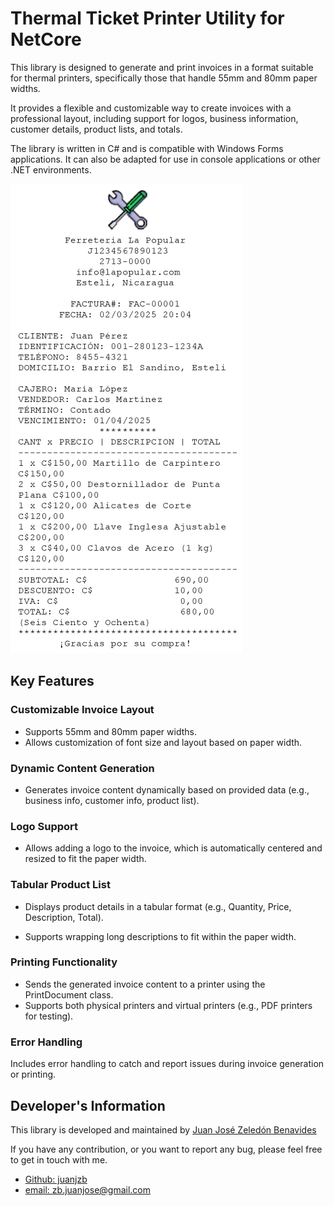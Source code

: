 # Thermal Ticket Printer Utility for NetCore

This library is designed to generate and print invoices in a format suitable for thermal printers, specifically those that handle 55mm and 80mm paper widths.

It provides a flexible and customizable way to create invoices with a professional layout, including support for logos, business information, customer details, product lists, and totals.

The library is written in C# and is compatible with Windows Forms applications. It can also be adapted for use in console applications or other .NET environments.

![image 0](images/README/71617f7b6572c4b37414ea64b30c6f0a6d12edfbc1b51d0c18607ac73d4eac72.bmp)

## Key Features

### Customizable Invoice Layout

- Supports 55mm and 80mm paper widths.
- Allows customization of font size and layout based on paper width.

### Dynamic Content Generation

- Generates invoice content dynamically based on provided data (e.g., business info, customer info, product list).

### Logo Support

- Allows adding a logo to the invoice, which is automatically centered and resized to fit the paper width.

### Tabular Product List

- Displays product details in a tabular format (e.g., Quantity, Price, Description, Total).

- Supports wrapping long descriptions to fit within the paper width.

### Printing Functionality

- Sends the generated invoice content to a printer using the PrintDocument class.
- Supports both physical printers and virtual printers (e.g., PDF printers for testing).

### Error Handling

Includes error handling to catch and report issues during invoice generation or printing.

## Developer's Information

This library is developed and maintained by [Juan José Zeledón Benavides](https://www.linkedin.com/in/juanjzb/)

If you have any contribution, or you want to report any bug, please feel free to get in touch with me.

- [Github: juanjzb](https://github.com/juanjzb)
- [email: zb.juanjose@gmail.com](mailto:zb.juanjose@gmail.com)
